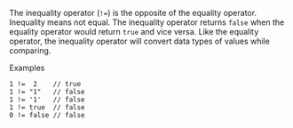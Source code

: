 The inequality operator (`!=`) is the opposite of the equality operator. Inequality means not equal. The inequality operator returns `false` when the equality operator would return `true` and vice versa. Like the equality operator, the inequality operator will convert data types of values while comparing.

Examples

```
1 !=  2    // true
1 != "1"   // false
1 != '1'   // false
1 != true  // false
0 != false // false
```
